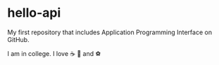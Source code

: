 # hello-api
My first repository that includes Application Programming Interface on GitHub.

I am in college.
I love :coffee: :musical_note: and :soccer:

